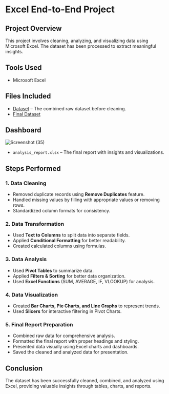 
# Excel End-to-End Project

## Project Overview
This project involves cleaning, analyzing, and visualizing data using Microsoft Excel. The dataset has been processed to extract meaningful insights.

## Tools Used
- Microsoft Excel

## Files Included
- <a href="https://github.com/khushigupta95/Excel-end-to-end-project/tree/main/RAW%20DATA"> Dataset</a> – The combined raw dataset before cleaning.
- <a href="https://github.com/khushigupta95/Excel-end-to-end-project/blob/main/ferns%20and%20petals.xlsx">Final Dataset</a>

 ## Dashboard
 ![Screenshot (35)](https://github.com/user-attachments/assets/dd053e42-0795-4bfa-b71d-f6d58eddc363)
- `analysis_report.xlsx` – The final report with insights and visualizations.

## Steps Performed

### 1. Data Cleaning
- Removed duplicate records using **Remove Duplicates** feature.
- Handled missing values by filling with appropriate values or removing rows.
- Standardized column formats for consistency.

### 2. Data Transformation
- Used **Text to Columns** to split data into separate fields.
- Applied **Conditional Formatting** for better readability.
- Created calculated columns using formulas.

### 3. Data Analysis
- Used **Pivot Tables** to summarize data.
- Applied **Filters & Sorting** for better data organization.
- Used **Excel Functions** (SUM, AVERAGE, IF, VLOOKUP) for analysis.

### 4. Data Visualization
- Created **Bar Charts, Pie Charts, and Line Graphs** to represent trends.
- Used **Slicers** for interactive filtering in Pivot Charts.

### 5. Final Report Preparation
- Combined raw data for comprehensive analysis.
- Formatted the final report with proper headings and styling.
- Presented data visually using Excel charts and dashboards.
- Saved the cleaned and analyzed data for presentation.



## Conclusion
The dataset has been successfully cleaned, combined, and analyzed using Excel, providing valuable insights through tables, charts, and reports.

